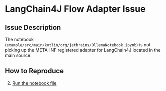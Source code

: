 # LangChain4J Flow Adapter Issue

## Issue Description

The notebook (`example/src/main/kotlin/org/jetbrains/OllamaNotebook.ipynb`) is not picking up the META-INF registered adapter for LangChain4J located in the main source.

## How to Reproduce

2. [Run the notebook file]((`example/src/main/kotlin/org/jetbrains/OllamaNotebook.ipynb`))
